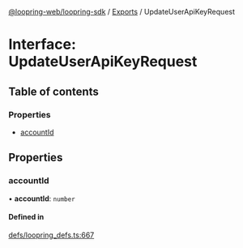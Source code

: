 [@loopring-web/loopring-sdk](../README.md) / [Exports](../modules.md) / UpdateUserApiKeyRequest

# Interface: UpdateUserApiKeyRequest

## Table of contents

### Properties

- [accountId](UpdateUserApiKeyRequest.md#accountid)

## Properties

### accountId

• **accountId**: `number`

#### Defined in

[defs/loopring_defs.ts:667](https://github.com/Loopring/loopring_sdk/blob/acbd5a2/src/defs/loopring_defs.ts#L667)

